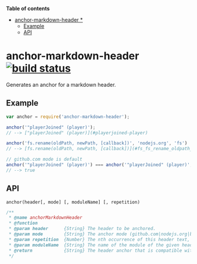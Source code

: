 <!-- START doctoc generated TOC please keep comment here to allow auto update -->
<!-- DON'T EDIT THIS SECTION, INSTEAD RE-RUN doctoc TO UPDATE -->
**Table of contents**

- [anchor-markdown-header *](#anchor-markdown-header-)
  - [Example](#example)
  - [API](#api)

<!-- END doctoc generated TOC please keep comment here to allow auto update -->

# anchor-markdown-header [![build status](https://secure.travis-ci.org/thlorenz/anchor-markdown-header.png)](http://travis-ci.org/thlorenz/anchor-markdown-header)

Generates an anchor for a markdown header.

## Example

```js
var anchor = require('anchor-markdown-header');

anchor('"playerJoined" (player)'); 
// --> ["playerJoined" (player)](#playerjoined-player)

anchor('fs.rename(oldPath, newPath, [callback])', 'nodejs.org', 'fs') 
// --> [fs.rename(oldPath, newPath, [callback])](#fs_fs_rename_oldpath_newpath_callback)

// github.com mode is default
anchor('"playerJoined" (player)') === anchor('"playerJoined" (player)', 'github.com'); 
// --> true
```

## API

`anchor(header[, mode] [, moduleName] [, repetition)`

```js
/**
 * @name anchorMarkdownHeader
 * @function
 * @param header      {String} The header to be anchored.
 * @param mode        {String} The anchor mode (github.com|nodejs.org|bitbucket.org|ghost.org|gitlab.com).
 * @param repetition  {Number} The nth occurrence of this header text, starting with 0. Not required for the 0th instance.
 * @param moduleName  {String} The name of the module of the given header (required only for 'nodejs.org' mode).
 * @return            {String} The header anchor that is compatible with the given mode.
 */
```
